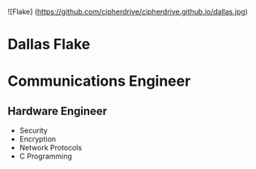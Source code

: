 ![Flake] (https://github.com/cipherdrive/cipherdrive.github.io/dallas.jpg)
# Dallas Flake
# Communications Engineer
## Hardware Engineer
- Security
- Encryption
- Network Protocols
- C Programming
